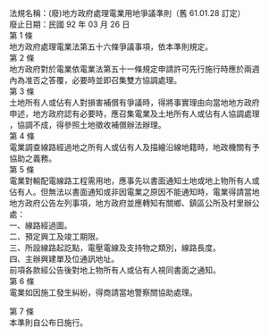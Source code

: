 法規名稱：(廢)地方政府處理電業用地爭議準則（舊 61.01.28 訂定）  
廢止日期：民國 92 年 03 月 26 日  
第 1 條  
地方政府處理電業法第五十六條爭議事項，依本準則規定。  
第 2 條  
地方政府對於電業依電業法第五十一條規定申請許可先行施行時應於兩週  
內為准否之答覆，必要時並即召集雙方協調處理。  
第 3 條  
土地所有人或佔有人對損害補償有爭議時，得將事實理由向當地地方政府  
申述，地方政府認有必要時，應召集電業及土地所有人或佔有人協調處理  
，協調不成，得參照土地徵收補償辦法辦理。  
第 4 條  
電業調查線路經過地之所有人或佔有人及描繪沿線地籍時，地政機關有予  
協助之義務。  
第 5 條  
電業對輸配電線路工程需用地，應事先以書面通知土地或地上物所有人或  
佔有人。但無法以書面通知或非因電業之原因不能通知時，電業得請當地  
地方政府公告左列事項，地方政府並應轉知有關鄉、鎮區公所及村里辦公  
處：  
一、線路經過圖。  
二、預定興工及竣工期限。  
三、所設線路起訖點，電壓電線及支持物之類別，線路長度。  
四、主辦興建單及位通訊地址。  
前項各款經公告後對地上物所有人或佔有人視同書面之通知。  
第 6 條  
電業如因施工發生糾紛，得商請當地警察關協助處理。  


第 7 條  
本準則自公布日施行。  


